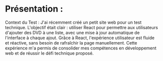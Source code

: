 # Présentation : 

Context du Test :
J'ai récemment créé un petit site web pour un test technique. 
L'objectif était clair : utiliser React pour permettre aux utilisateurs d'ajouter des DVD à une liste, 
avec une mise à jour automatique de l'interface à chaque ajout. Grâce à React, 
l'expérience utilisateur est fluide et réactive, sans besoin de rafraîchir la page manuellement. 
Cette expérience m'a permis de consolider mes compétences en développement web et de réussir le défi technique proposé.
